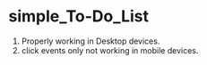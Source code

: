 # simple_To-Do_List

1. Properly working in Desktop devices.
2. click events only not working in mobile devices.
